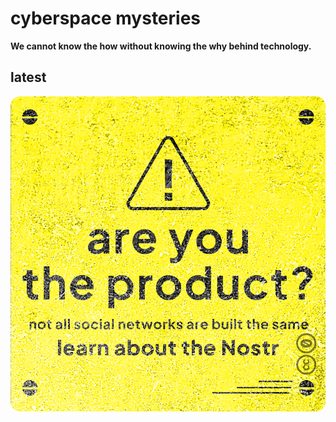# cyberspace mysteries

**We cannot know the how without knowing the why behind technology.** 

<!-- excerpt ends before this -->

## latest

[![are you the product? type poster](assets/images/gift-and-nemesis/you-are-the-product-1.png)](gift-and-nemesis/decentralization/index.md)